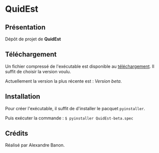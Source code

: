 # QuidEst

## Présentation
Dépôt de projet de **QuidEst**


## Téléchargement
Un fichier compressé de l'exécutable est disponible au [téléchargement](https://drive.google.com/drive/folders/1LFToXumcK73RxTownUWq57vvJ3irxHTu?usp=sharing). Il suffit de choisir la version voulu.

Actuellement la version la plus récente est : *Version beta*.


## Installation
Pour créer l'exécutable, il suffit de d'installer le pacquet `pyinstaller`.

Puis exécuter la commande : `$ pyinstaller QuidEst-beta.spec`


## Crédits
Réalisé par Alexandre Banon.
